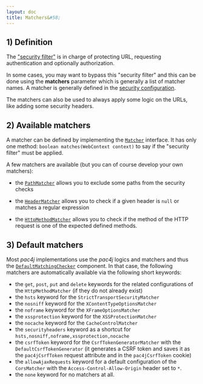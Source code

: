 ```yaml
---
layout: doc
title: Matchers&#58;
---
```


## 1) Definition

The ["security filter"](security-filter.html) is in charge of protecting URL, requesting authentication and optionally authorization.

In some cases, you may want to bypass this "security filter" and this can be done using the **matchers** parameter which is generally a list of matcher names. A matcher is generally defined in the [security configuration](config.html).

The matchers can also be used to always apply some logic on the URLs, like adding some security headers.


## 2) Available matchers

A matcher can be defined by implementing the [`Matcher`](https://github.com/pac4j/pac4j/blob/master/pac4j-core/src/main/java/org/pac4j/core/matching/Matcher.java) interface. It has only one method: `boolean matches(WebContext context)` to say if the "security filter" must be applied.

A few matchers are available (but you can of course develop your own matchers):

- the [`PathMatcher`](https://github.com/pac4j/pac4j/blob/master/pac4j-core/src/main/java/org/pac4j/core/matching/matcher/PathMatcher.java) allows you to exclude some paths from the security checks

- the [`HeaderMatcher`](https://github.com/pac4j/pac4j/blob/master/pac4j-core/src/main/java/org/pac4j/core/matching/matcher/HeaderMatcher.java) allows you to check if a given header is `null` or matches a regular expression

- the [`HttpMethodMatcher`](https://github.com/pac4j/pac4j/blob/master/pac4j-core/src/main/java/org/pac4j/core/matching/matcher/HttpMethodMatcher.java) allows you to check if the method of the HTTP request is one of the expected defined methods.


## 3) Default matchers

Most *pac4j* implementations use the *pac4j* logics and matchers and thus the [`DefaultMatchingChecker`](https://github.com/pac4j/pac4j/blob/master/pac4j-core/src/main/java/org/pac4j/core/matching/checker/DefaultMatchingChecker.java) component. In that case, the following matchers are automatically available via the following short keywords:

- the `get`, `post`, `put` and `delete` keywords for the related configurations of the `HttpMethodMatcher` (if they do not already exist)
- the `hsts` keyword for the `StrictTransportSecurityMatcher`
- the `nosniff` keyword for the `XContentTypeOptionsMatcher`
- the `noframe` keyword for the `XFrameOptionsMatcher`
- the `xssprotection` keyword for the `XSSProtectionMatcher`
- the `nocache` keyword for the `CacheControlMatcher`
- the `securityheaders` keyword as a shortcut for `hsts,nosniff,noframe,xssprotection,nocache`
- the `csrfToken` keyword for the `CsrfTokenGeneratorMatcher` with the `DefaultCsrfTokenGenerator` (it generates a CSRF token and saves it as the `pac4jCsrfToken` request attribute and in the `pac4jCsrfToken` cookie)
- the `allowAjaxRequests` keyword for a default configuration of the `CorsMatcher` with the `Access-Control-Allow-Origin` header set to `*`.
- the `none` keyword for no matchers at all.
